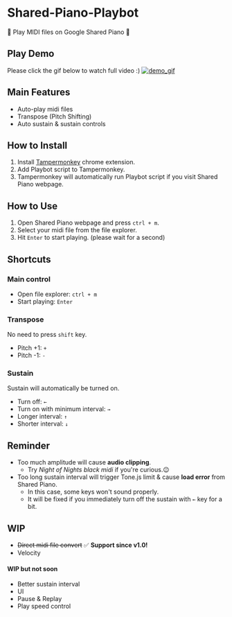 # Shared-Piano-Playbot
🎵 Play MIDI files on Google Shared Piano 🎹

## Play Demo
Please click the gif below to watch full video :)
[![demo_gif](https://user-images.githubusercontent.com/77003554/159623878-9fda1a37-2a63-4083-9e8e-d80370e9b8d2.gif)](https://drive.google.com/file/d/1dS4MlRR99HgbsLJRNkq3f_zXNYKzgvP0/view?usp=sharing)

## Main Features
- Auto-play midi files
- Transpose (Pitch Shifting)
- Auto sustain & sustain controls

## How to Install
1. Install [Tampermonkey](https://chrome.google.com/webstore/detail/tampermonkey/dhdgffkkebhmkfjojejmpbldmpobfkfo) chrome extension.
2. Add Playbot script to Tampermonkey.
3. Tampermonkey will automatically run Playbot script if you visit Shared Piano webpage.

## How to Use
1. Open Shared Piano webpage and press `ctrl + m`.
3. Select your midi file from the file explorer.
4. Hit `Enter` to start playing. (please wait for a second)

## Shortcuts
### Main control
- Open file explorer: `ctrl + m`
- Start playing: `Enter`

### Transpose
No need to press `shift` key.
- Pitch +1: `+` 
- Pitch -1: `-`

### Sustain
Sustain will automatically be turned on.
- Turn off: `←`
- Turn on with minimum interval: `→`
- Longer interval: `↑`
- Shorter interval: `↓`

## Reminder
- Too much amplitude will cause **audio clipping**.
  - Try *Night of Nights black midi* if you're curious.😉
- Too long sustain interval will trigger Tone.js limit & cause **load error** from Shared Piano.
  - In this case, some keys won't sound properly.
  - It will be fixed if you immediately turn off the sustain with `←` key for a bit.

## WIP
- ~~Direct midi file convert~~ ✅ **Support since v1.0!**
- Velocity

#### WIP but not soon
- Better sustain interval
- UI
- Pause & Replay
- Play speed control